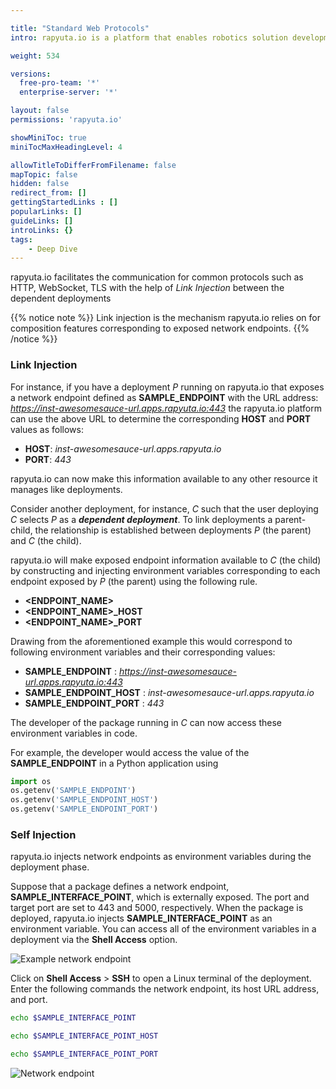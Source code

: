 ```yaml
---

title: "Standard Web Protocols"
intro: rapyuta.io is a platform that enables robotics solution development by providing the necessary software infrastructure and facilitating the interaction between multiple stakeholders who contribute to the solution development.

weight: 534

versions:
  free-pro-team: '*'
  enterprise-server: '*'

layout: false
permissions: 'rapyuta.io'

showMiniToc: true
miniTocMaxHeadingLevel: 4

allowTitleToDifferFromFilename: false
mapTopic: false
hidden: false
redirect_from: []
gettingStartedLinks : []
popularLinks: []
guideLinks: []
introLinks: {}
tags:
    - Deep Dive
---
```


rapyuta.io facilitates the communication for common protocols such as HTTP, WebSocket, TLS with the help of *Link Injection* between the dependent deployments

{{% notice note %}}
Link injection is the mechanism rapyuta.io relies on for composition features corresponding to exposed network endpoints.
{{% /notice %}}

### Link Injection

For instance, if you have a deployment *P* running on rapyuta.io that exposes a network endpoint defined as **SAMPLE_ENDPOINT** with the URL address: *https://inst-awesomesauce-url.apps.rapyuta.io:443* 
the rapyuta.io platform can use the above URL to determine the corresponding **HOST** and **PORT** values as follows:

* **HOST**: *inst-awesomesauce-url.apps.rapyuta.io*
* **PORT**: *443*

rapyuta.io can now make this information available to any other resource it manages like deployments.

Consider another deployment, for instance, *C* such that the user deploying *C* selects *P* as a ***dependent deployment***. To link deployments a parent-child, the relationship is established between deployments *P* (the parent) and *C* (the child). 

rapyuta.io will make exposed endpoint information available to *C* (the child) by constructing and injecting environment variables corresponding to each endpoint exposed by *P* (the parent) using the following rule.

* **\<ENDPOINT_NAME\>**
* **\<ENDPOINT_NAME\>_HOST**
* **\<ENDPOINT_NAME\>_PORT**

Drawing from the aforementioned example this would correspond to following environment variables and their corresponding values: 

* **SAMPLE_ENDPOINT** : *https://inst-awesomesauce-url.apps.rapyuta.io:443* 
* **SAMPLE_ENDPOINT_HOST** : *inst-awesomesauce-url.apps.rapyuta.io*
* **SAMPLE_ENDPOINT_PORT** : *443*

The developer of the package running in *C* can now access these environment variables in code.

For example, the developer would access the value of the **SAMPLE_ENDPOINT** in a Python application using
```python
import os
os.getenv('SAMPLE_ENDPOINT')
os.getenv('SAMPLE_ENDPOINT_HOST')
os.getenv('SAMPLE_ENDPOINT_PORT')
```

### Self Injection
rapyuta.io injects network endpoints as environment variables
during the deployment phase.

Suppose that a package defines a network endpoint, **SAMPLE_INTERFACE_POINT**, which is externally exposed.
The port and target port are set to 443 and 5000, respectively.
When the package is deployed, rapyuta.io injects **SAMPLE_INTERFACE_POINT**
as an environment variable. You can access all of the environment
variables in a deployment via the **Shell Access** option.

![Example network endpoint](/images/chapters/developer-guide/create-software-pkgs/pkg-internals/sample-enp.png?classes=border,shadow&width=40pc)

Click on **Shell Access** > **SSH** to open a Linux terminal
of the deployment. Enter the following commands the network endpoint,
its host URL address, and port.

```bash
echo $SAMPLE_INTERFACE_POINT
```

```bash
echo $SAMPLE_INTERFACE_POINT_HOST
```

```bash
echo $SAMPLE_INTERFACE_POINT_PORT
```

![Network endpoint](/images/chapters/developer-guide/create-software-pkgs/pkg-internals/endpoint-env-var.png?classes=border,shadow&width=40pc)
